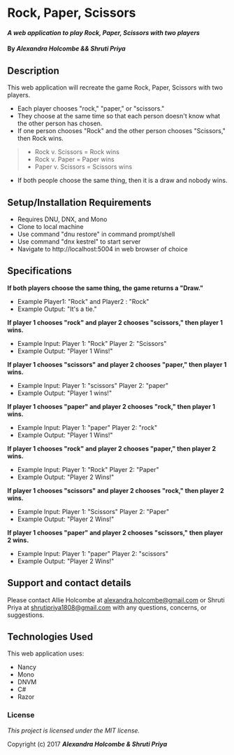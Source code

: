 # Rock, Paper, Scissors

#### _A web application to play Rock, Paper, Scissors with two players_

#### By _**Alexandra Holcombe && Shruti Priya**_

## Description

This web application will recreate the game Rock, Paper, Scissors with two players.
* Each player chooses "rock," "paper," or "scissors."
* They choose at the same time so that each person doesn't know what the other person has chosen.
* If one person chooses "Rock" and the other person chooses "Scissors," then Rock wins.
> * Rock v. Scissors = Rock wins
> * Rock v. Paper = Paper wins
> * Paper v. Scissors = Scissors wins
* If both people choose the same thing, then it is a draw and nobody wins.

## Setup/Installation Requirements

* Requires DNU, DNX, and Mono
* Clone to local machine
* Use command "dnu restore" in command prompt/shell
* Use command "dnx kestrel" to start server
* Navigate to http://localhost:5004 in web browser of choice

## Specifications

**If both players choose the same thing, the game returns a "Draw."**
* Example Player1: "Rock" and  Player2 : "Rock"
* Example Output: "It's a tie."

**If player 1 chooses "rock" and player 2 chooses "scissors," then player 1 wins.**
* Example Input: Player 1: "Rock" Player 2: "Scissors"
* Example Output: "Player 1 Wins!"

**If player 1 chooses "scissors" and player 2 chooses "paper," then player 1 wins.**
* Example Input: Player 1: "scissors" Player 2: "paper"
* Example Output: "Player 1 wins!"

**If player 1 chooses "paper" and player 2 chooses "rock," then player 1 wins.**
* Example Input: Player 1: "paper" Player 2: "rock"
* Example Output: "Player 1 Wins!"

**If player 1 chooses "rock" and player 2 chooses "paper," then player 2 wins.**
* Example Input: Player 1: "Rock" Player 2: "Paper"
* Example Output: "Player 2 Wins!"

**If player 1 chooses "scissors" and player 2 chooses "rock," then player 2 wins.**
* Example Input: Player 1: "Scissors" Player 2: "Paper"
* Example Output: "Player 2 Wins!"

**If player 1 chooses "paper" and player 2 chooses "scissors," then player 2 wins.**
* Example Input: Player 1: "paper" Player 2: "scissors"
* Example Output: "Player 2 Wins!"

## Support and contact details

Please contact Allie Holcombe at alexandra.holcombe@gmail.com or Shruti Priya at shrutipriya1808@gmail.com with any questions, concerns, or suggestions.

## Technologies Used

This web application uses:
* Nancy
* Mono
* DNVM
* C#
* Razor

### License

*This project is licensed under the MIT license.*

Copyright (c) 2017 **_Alexandra Holcombe & Shruti Priya_**
